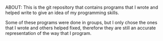 ABOUT:
This is the git repository that contains programs that I wrote 
and helped write to give an idea of my programming skills.

Some of these programs were done in groups, but I only chose the ones that I wrote and others helped fixed, 
thereforw they are still an accurate representation of the way that I program.